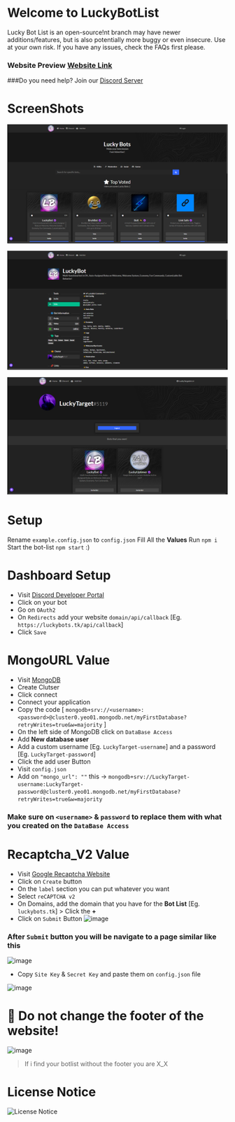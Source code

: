 # Welcome to LuckyBotList

Lucky Bot List is an open-source!nt branch may have newer additions/features, but is also potentially more buggy or even insecure. Use at your own risk. If you have any issues, check the FAQs first please.

### Website Preview [Website Link](https://luckybots.tk/)
###Do you need help? Join our [Discord Server](https://discord.gg/sQQFSnQhdt)

# ScreenShots
![image](/Setup/home-page.png)


![image](/Setup/bot-page.png)


![image](/Setup/profile-page.png)

# Setup
Rename `example.config.json` to `config.json`
Fill All the **Values**
Run `npm i`
Start the bot-list `npm start` :)

# Dashboard Setup
- Visit [Discord Developer Portal](https://discord.com/developers/applications)
- Click on your bot
- Go on `OAuth2`
- On `Redirects` add your website `domain/api/callback` [Eg. `https://luckybots.tk/api/callback`]
- Click `Save`

# MongoURL Value
- Visit [MongoDB](https://www.mongodb.com/)
- Create Clutser
- Click connect
- Connect your application
- Copy the code [ `mongodb+srv://<username>:<password>@cluster0.yeo01.mongodb.net/myFirstDatabase?retryWrites=true&w=majority` ]
- On the left side of MongoDB click on `DataBase Access`
- Add **New database user**
- Add a custom username [Eg. `LuckyTarget-username`] and a password [Eg. `LuckyTarget-password`]
- Click the add user Button
- Visit `config.json`
- Add on `"mongo_url": ""` this -> `mongodb+srv://LuckyTarget-username:LuckyTarget-password@cluster0.yeo01.mongodb.net/myFirstDatabase?retryWrites=true&w=majority`
### **Make sure on `<username>` & `password` to replace them with what you created on the `DataBase Access`**

# Recaptcha_V2 Value
- Visit [Google Recaptcha Website](https://www.google.com/recaptcha/admin/)
- Click on `Create` button
- On the `label` section you can put whatever you want
- Select `reCAPTCHA v2`
- On Domains, add the domain that you have for the **Bot List** [Eg. `luckybots.tk`] > Click the **+**
- Click on `Submit` Button
![image](https://user-images.githubusercontent.com/39243722/118609705-ac2bf600-b7c3-11eb-9378-6770576dad25.png)

### After `Submit` button you will be navigate to a page similar like this

![image](https://user-images.githubusercontent.com/39243722/118610249-3c6a3b00-b7c4-11eb-8eb6-15733fdeb656.png)
- Copy `Site Key` & `Secret Key` and paste them on `config.json` file

![image](https://user-images.githubusercontent.com/39243722/118610668-aedb1b00-b7c4-11eb-9eb7-a3fe931afb89.png)



# 📝 Do not change the footer of the website!
![image](https://user-images.githubusercontent.com/39243722/118507353-d4214800-b736-11eb-8511-19cebb50e0ff.png)
> If i find your botlist without the footer you are X_X

# License Notice
![License Notice](https://i.ibb.co/Q8vQDTs/image.png)
